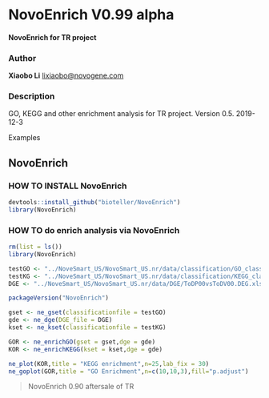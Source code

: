 # NovoEnrich V0.99 alpha #
#### NovoEnrich for TR project ####

### Author

**Xiaobo Li**  <lixiaobo@novogene.com>

### Description
GO, KEGG and other enrichment analysis for TR project. Version 0.5. 2019-12-3

Examples
## NovoEnrich ##


### HOW TO INSTALL **NovoEnrich** ###
```R
devtools::install_github("bioteller/NovoEnrich")
library(NovoEnrich)
```

### HOW TO  do enrich analysis via NovoEnrich ###
```R
rm(list = ls())
library(NovoEnrich)

testGO <- "../NoveSmart_US/NovoSmart_US.nr/data/classification/GO_classification.xls"
testKG <- "../NoveSmart_US/NovoSmart_US.nr/data/classification/KEGG_classification.xls"
DGE <- "../NoveSmart_US/NovoSmart_US.nr/data/DGE/ToDP00vsToDV00.DEG.xls"

packageVersion("NovoEnrich")

gset <- ne_gset(classificationfile = testGO)
gde <- ne_dge(DGE_file = DGE)
kset <- ne_kset(classificationfile = testKG)

GOR <- ne_enrichGO(gset = gset,dge = gde)
KOR <- ne_enrichKEGG(kset = kset,dge = gde)

ne_plot(KOR,title = "KEGG enrichment",n=25,lab_fix = 30)
ne_goplot(GOR,title = "GO Enrichment",n=c(10,10,3),fill="p.adjust")
```
> NovoEnrich 0.90 aftersale of TR
